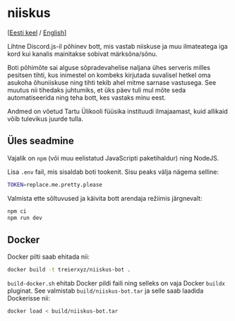 # niiskus
[[Eesti keel](./README.et.md) / [English](./README.en.md)]

Lihtne Discord.js-il põhinev bott, mis vastab niiskuse ja muu ilmateatega iga kord kui kanalis mainitakse sobivat märksõna/sõnu.

Boti põhimõte sai alguse sõpradevahelise naljana ühes serveris milles pesitsen tihti, kus inimestel on kombeks kirjutada suvalisel hetkel oma asukoha õhuniiskuse ning tihti tekib ahel mitme sarnase vastusega. See muutus nii tihedaks juhtumiks, et üks päev tuli mul mõte seda automatiseerida ning teha bott, kes vastaks minu eest.

Andmed on võetud Tartu Ülikooli füüsika instituudi ilmajaamast, kuid allikaid võib tulevikus juurde tulla.

## Üles seadmine

Vajalik on `npm` (või muu eelistatud JavaScripti paketihaldur) ning NodeJS.

Lisa `.env` fail, mis sisaldab boti tookenit. Sisu peaks välja nägema selline:
```bash
TOKEN=replace.me.pretty.please
```

Valmista ette sõltuvused ja käivita bott arendaja režiimis järgnevalt:
```bash
npm ci
npm run dev
```
## Docker
Docker pilti saab ehitada nii:
```bash
docker build -t treierxyz/niiskus-bot .
```

`build-docker.sh` ehitab Docker pildi faili ning selleks on vaja Docker `buildx` pluginat. See valmistab `build/niiskus-bot.tar` ja selle saab laadida Dockerisse nii:
```bash
docker load < build/niiskus-bot.tar
```